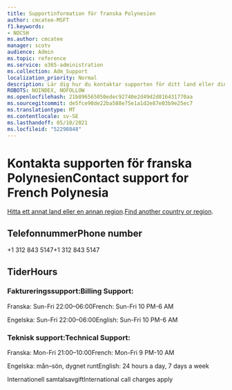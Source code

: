 ```yaml
---
title: Supportinformation för franska Polynesien
author: cmcatee-MSFT
f1.keywords:
- NOCSH
ms.author: cmcatee
manager: scotv
audience: Admin
ms.topic: reference
ms.service: o365-administration
ms.collection: Adm_Support
localization_priority: Normal
description: Lär dig hur du kontaktar supporten för ditt land eller din region.
ROBOTS: NOINDEX, NOFOLLOW
ms.openlocfilehash: 21b896565050edec92740e2d49d2d816431770aa
ms.sourcegitcommit: de5fce90de22ba588e75e1a1d2e87e03b9e25ec7
ms.translationtype: MT
ms.contentlocale: sv-SE
ms.lasthandoff: 05/10/2021
ms.locfileid: "52298848"
---
```

# <a name="contact-support-for-french-polynesia"></a><span data-ttu-id="b181c-103">Kontakta supporten för franska Polynesien</span><span class="sxs-lookup"><span data-stu-id="b181c-103">Contact support for French Polynesia</span></span>

<span data-ttu-id="b181c-104">[Hitta ett annat land eller en annan region](../../business-video/get-help-support.md).</span><span class="sxs-lookup"><span data-stu-id="b181c-104">[Find another country or region](../../business-video/get-help-support.md).</span></span>

## <a name="phone-number"></a><span data-ttu-id="b181c-105">Telefonnummer</span><span class="sxs-lookup"><span data-stu-id="b181c-105">Phone number</span></span>
<span data-ttu-id="b181c-106">+1 312 843 5147</span><span class="sxs-lookup"><span data-stu-id="b181c-106">+1 312 843 5147</span></span>

## <a name="hours"></a><span data-ttu-id="b181c-107">Tider</span><span class="sxs-lookup"><span data-stu-id="b181c-107">Hours</span></span>
### <a name="billing-support"></a><span data-ttu-id="b181c-108">Faktureringssupport:</span><span class="sxs-lookup"><span data-stu-id="b181c-108">Billing Support:</span></span>

<span data-ttu-id="b181c-109">Franska: Sun-Fri 22:00–06:00</span><span class="sxs-lookup"><span data-stu-id="b181c-109">French: Sun-Fri 10 PM-6 AM</span></span>

<span data-ttu-id="b181c-110">Engelska: Sun-Fri 22:00–06:00</span><span class="sxs-lookup"><span data-stu-id="b181c-110">English: Sun-Fri 10 PM-6 AM</span></span>

### <a name="technical-support"></a><span data-ttu-id="b181c-111">Teknisk support:</span><span class="sxs-lookup"><span data-stu-id="b181c-111">Technical Support:</span></span>

<span data-ttu-id="b181c-112">Franska: Mon-Fri 21:00–10:00</span><span class="sxs-lookup"><span data-stu-id="b181c-112">French: Mon-Fri 9 PM-10 AM</span></span>

<span data-ttu-id="b181c-113">Engelska: mån–sön, dygnet runt</span><span class="sxs-lookup"><span data-stu-id="b181c-113">English: 24 hours a day, 7 days a week</span></span>

<span data-ttu-id="b181c-114">Internationell samtalsavgift</span><span class="sxs-lookup"><span data-stu-id="b181c-114">International call charges apply</span></span>
